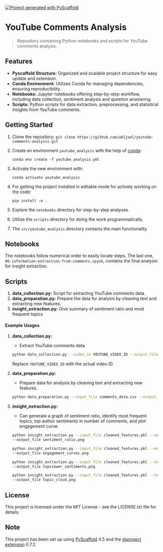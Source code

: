 [![Project generated with PyScaffold](https://img.shields.io/badge/-PyScaffold-005CA0?logo=pyscaffold)](https://pyscaffold.org/)

<!-- These are examples of badges you might also want to add to your README. Update the URLs accordingly.
[![Built Status](https://api.cirrus-ci.com/github/<USER>/youtube_analysis.svg?branch=main)](https://cirrus-ci.com/github/<USER>/youtube_analysis)
[![ReadTheDocs](https://readthedocs.org/projects/youtube_analysis/badge/?version=latest)](https://youtube_analysis.readthedocs.io/en/stable/)
[![Coveralls](https://img.shields.io/coveralls/github/<USER>/youtube_analysis/main.svg)](https://coveralls.io/r/<USER>/youtube_analysis)
[![PyPI-Server](https://img.shields.io/pypi/v/youtube_analysis.svg)](https://pypi.org/project/youtube_analysis/)
[![Conda-Forge](https://img.shields.io/conda/vn/conda-forge/youtube_analysis.svg)](https://anaconda.org/conda-forge/youtube_analysis)
[![Monthly Downloads](https://pepy.tech/badge/youtube_analysis/month)](https://pepy.tech/project/youtube_analysis)
[![Twitter](https://img.shields.io/twitter/url/http/shields.io.svg?style=social&label=Twitter)](https://twitter.com/youtube_analysis)
-->

# YouTube Comments Analysis

> Repository containing Python notebooks and scripts for YouTube comments analysis.

## Features

- **Pyscaffold Structure:** Organized and scalable project structure for easy update and extension.
- **Conda Environment:** Utilizes Conda for managing dependencies, ensuring reproducibility.
- **Notebooks:** Jupyter notebooks offering step-by-step workflow, including data collection, sentiment analysis and question anwsering.
- **Scripts:** Python scripts for data extraction, preprocessing, and statistical insights from YouTube comments.

## Getting Started

1. Clone the repository: 
`git clone https://github.com/abljoel/youtube-comments-analysis.git`
2. Create an environment `youtube_analysis` with the help of [conda]:
   ```
   conda env create -f youtube_analysis.yml
   ```
3. Activate the new environment with:
   ```
   conda activate youtube_analysis
   ```

4. For getting the project installed in editable mode for actively working on the code:
   ```
   pip install -e .
   ```

5. Explore the `notebooks` directory for step-by-step analyses.
6. Utilize the `scripts` directory for doing the work programmatically.
7. The `src/youtube_analysis` directory contains the main functionality.

## Notebooks

The notebooks follow numerical order to easily locate steps. The last one, `06-information-extraction-from-comments.ipynb`, contains the final analysis for insight extraction.

## Scripts

1. **data_collection.py:** Script for extracting YouTube comments data.
2. **data_preparation.py:** Prepare the data for analysis by cleaning text and extracting new features.
3. **insight_extraction.py:** Give summary of sentiment ratio and most frequent topics

#### Example Usages

1. **data_collection.py:**
    - Extract YouTube comments data.
    ```bash
    python data_collection.py --video_id YOUTUBE_VIDEO_ID --output_file comments_data.csv
    ```
    Replace `YOUTUBE_VIDEO_ID` with the actual video ID.

2. **data_preparation.py:**
    - Prepare data for analysis by cleaning text and extracting new features.
    ```bash
    python data_preparation.py --input_file comments_data.csv --output_file cleaned_features.pkl
    ```

3. **insight_extraction.py:**
    - Can generate a graph of sentiment ratio, identify most frequent topics, top author sentiments in number of comments, and plot engagement curve.
    ```bash
    python insight_extraction.py --input_file cleaned_features.pkl --sentiment \
    --output_file sentiment_ratio.png
    ```
       
    ```bash
    python insight_extraction.py --input_file cleaned_features.pkl --engagement \
    --output_file engagement_curves.png
    ```
    
    ```bash
    python insight_extraction.py --input_file cleaned_features.pkl --top_viewer \
    --output_file topviewer_sentiments.png
    ```

    ```bash
    python insight_extraction.py --input_file cleaned_features.pkl --top_topics 10 \
    --output_file topic_cloud.png
    ```


## License

This project is licensed under the MIT License - see the LICENSE.txt file for details.

<!-- pyscaffold-notes -->

## Note

This project has been set up using [PyScaffold] 4.5 and the [dsproject extension] 0.7.2.

[conda]: https://docs.conda.io/
[pre-commit]: https://pre-commit.com/
[Jupyter]: https://jupyter.org/
[nbstripout]: https://github.com/kynan/nbstripout
[Google style]: http://google.github.io/styleguide/pyguide.html#38-comments-and-docstrings
[PyScaffold]: https://pyscaffold.org/
[dsproject extension]: https://github.com/pyscaffold/pyscaffoldext-dsproject
